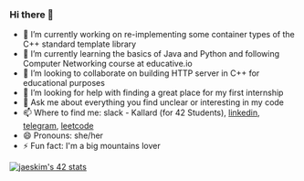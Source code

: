 ### Hi there 👋

- 🔭 I’m currently working on re-implementing some container types of the C++ standard template library
- 🌱 I’m currently learning the basics of Java and Python and following Computer Networking course at educative.io
- 👯 I’m looking to collaborate on building HTTP server in C++ for educational purposes
- 🤔 I’m looking for help with finding a great place for my first internship
- 💬 Ask me about everything you find unclear or interesting in my code
- 📫 Where to find me: slack - Kallard (for 42 Students), [linkedin](https://www.linkedin.com/in/aa-smirnova), [telegram](https://t.me/oykelrae), [leetcode](https://leetcode.com/k-allard/)
- 😄 Pronouns: she/her
- ⚡ Fun fact: I'm a big mountains lover

[![jaeskim's 42 stats](https://badge42.herokuapp.com/api/stats/kallard)](https://github.com/JaeSeoKim/badge42)
